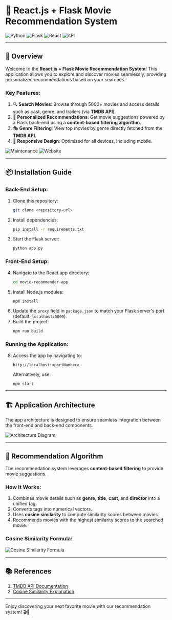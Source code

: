 # 🎥 **React.js + Flask Movie Recommendation System**

![Python](https://img.shields.io/badge/Python-3.9.6-blue) ![Flask](https://img.shields.io/badge/Flask-Framework-orange) ![React](https://img.shields.io/badge/React-Frontend-green) ![API](https://img.shields.io/badge/TMDB-API-yellow)

---

## 🌟 **Overview**

Welcome to the **React.js + Flask Movie Recommendation System**! This application allows you to explore and discover movies seamlessly, providing personalized recommendations based on your searches.

### **Key Features**:

1. 🔍 **Search Movies**: Browse through 5000+ movies and access details such as cast, genre, and trailers (via **TMDB API**).
2. 🎥 **Personalized Recommendations**: Get movie suggestions powered by a Flask back-end using a **content-based filtering algorithm**.
3. 🎭 **Genre Filtering**: View top movies by genre directly fetched from the **TMDB API**.
4. 📱 **Responsive Design**: Optimized for all devices, including mobile.

![Maintenance](https://img.shields.io/badge/Maintained-Yes-brightgreen) ![Website](https://img.shields.io/badge/Website-Up-yellow)

---

## 📦 **Installation Guide**

### **Back-End Setup**:

1. Clone this repository:
   ```bash
   git clone <repository-url>
   ```
2. Install dependencies:
   ```bash
   pip install -r requirements.txt
   ```
3. Start the Flask server:
   ```bash
   python app.py
   ```

### **Front-End Setup**:

4. Navigate to the React app directory:
   ```bash
   cd movie-recommender-app
   ```
5. Install Node.js modules:
   ```bash
   npm install
   ```
6. Update the `proxy` field in `package.json` to match your Flask server's port (default: `localhost:5000`).
7. Build the project:
   ```bash
   npm run build
   ```

### **Running the Application**:

8. Access the app by navigating to:

   ```
   http://localhost:<portNumber>
   ```

   Alternatively, use:

   ```bash
   npm start
   ```

---

## 🏗️ **Application Architecture**

The app architecture is designed to ensure seamless integration between the front-end and back-end components.

![Architecture Diagram](https://user-images.githubusercontent.com/74367889/170507933-fabe5dcc-52a0-476f-8650-c454a433bc48.png)

---

## 🧠 **Recommendation Algorithm**

The recommendation system leverages **content-based filtering** to provide movie suggestions.

### **How It Works**:

1. Combines movie details such as **genre**, **title**, **cast**, and **director** into a unified tag.
2. Converts tags into numerical vectors.
3. Uses **cosine similarity** to compute similarity scores between movies.
4. Recommends movies with the highest similarity scores to the searched movie.

### **Cosine Similarity Formula**:

![Cosine Similarity Formula](https://user-images.githubusercontent.com/74367889/170820479-843243b2-3659-4101-8adf-2e5c7cdbcc19.png)

---

## 📚 **References**

1. [TMDB API Documentation](https://www.themoviedb.org/documentation/api)
2. [Cosine Similarity Explanation](https://www.machinelearningplus.com/nlp/cosine-similarity/)

---

Enjoy discovering your next favorite movie with our recommendation system! 🎬🍿
